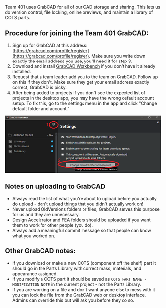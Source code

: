 Team 401 uses GrabCAD for all of our CAD storage and sharing. This lets us do version control, file locking, online previews, and maintain a library of COTS parts.

## Procedure for joining the Team 401 GrabCAD:
1. Sign up for GrabCAD at this address: [https://grabcad.com/profile/register](https://grabcad.com/profile/register). Make sure you write down exactly the email address you use, you'll need it for step 3.
2. Download and install [GrabCAD Workbench](https://workbench.grabcad.com/workbench/download) if you don't have it already installed.
3. Request that a team leader add you to the team on GrabCAD. Follow up on this if they don't. Make sure they get your email address exactly correct, GrabCAD is picky.
4. After being added to projects if you don't see the expected list of projects in the desktop app, you may have the wrong default account setup. To fix this, go to the settings menu in the app and click "Change default folder and account."

![Fixing default account via settings.](res/changeAccount.png)

## Notes on uploading to GrabCAD
* Always read the list of what you're about to upload before you actually do upload - don't upload things that you didn't actually work on!
* Never upload OldVersions folders or files, GrabCAD serves this purpose for us and they are unnecessary.
* Design Accelerator and FEA folders should be uploaded if you want them to work for other people (you do).
* Always add a meaningful commit message so that people can know what you worked on.

## Other GrabCAD notes:
* If you download or make a new COTS (component off the shelf) part it should go in the Parts Library with correct mass, materials, and appearance assigned. 
* If you modify a COTS part it should be saved as `COTS PART NAME - MODIFICATION NOTE` in the current project - not the Parts Library.
* If you are working on a file and don't want anyone else to mess with it you can lock the file from the GrabCAD web or desktop interface. Admins can override this but will ask you before they do so.